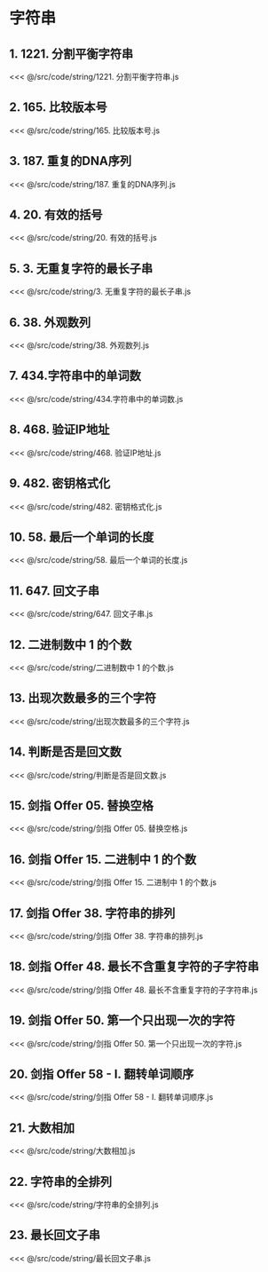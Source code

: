 # 字符串

## 1. 1221. 分割平衡字符串

<<< @/src/code/string/1221. 分割平衡字符串.js

## 2. 165. 比较版本号

<<< @/src/code/string/165. 比较版本号.js

## 3. 187. 重复的DNA序列

<<< @/src/code/string/187. 重复的DNA序列.js

## 4. 20. 有效的括号

<<< @/src/code/string/20. 有效的括号.js

## 5. 3. 无重复字符的最长子串

<<< @/src/code/string/3. 无重复字符的最长子串.js

## 6. 38. 外观数列

<<< @/src/code/string/38. 外观数列.js

## 7. 434.字符串中的单词数

<<< @/src/code/string/434.字符串中的单词数.js

## 8. 468. 验证IP地址

<<< @/src/code/string/468. 验证IP地址.js

## 9. 482. 密钥格式化

<<< @/src/code/string/482. 密钥格式化.js

## 10. 58. 最后一个单词的长度

<<< @/src/code/string/58. 最后一个单词的长度.js

## 11. 647. 回文子串

<<< @/src/code/string/647. 回文子串.js

## 12. 二进制数中 1 的个数

<<< @/src/code/string/二进制数中 1 的个数.js

## 13. 出现次数最多的三个字符

<<< @/src/code/string/出现次数最多的三个字符.js

## 14. 判断是否是回文数

<<< @/src/code/string/判断是否是回文数.js

## 15. 剑指 Offer 05. 替换空格

<<< @/src/code/string/剑指 Offer 05. 替换空格.js

## 16. 剑指 Offer 15. 二进制中 1 的个数

<<< @/src/code/string/剑指 Offer 15. 二进制中 1 的个数.js

## 17. 剑指 Offer 38. 字符串的排列

<<< @/src/code/string/剑指 Offer 38. 字符串的排列.js

## 18. 剑指 Offer 48. 最长不含重复字符的子字符串

<<< @/src/code/string/剑指 Offer 48. 最长不含重复字符的子字符串.js

## 19. 剑指 Offer 50. 第一个只出现一次的字符

<<< @/src/code/string/剑指 Offer 50. 第一个只出现一次的字符.js

## 20. 剑指 Offer 58 - I. 翻转单词顺序

<<< @/src/code/string/剑指 Offer 58 - I. 翻转单词顺序.js

## 21. 大数相加

<<< @/src/code/string/大数相加.js

## 22. 字符串的全排列

<<< @/src/code/string/字符串的全排列.js

## 23. 最长回文子串

<<< @/src/code/string/最长回文子串.js